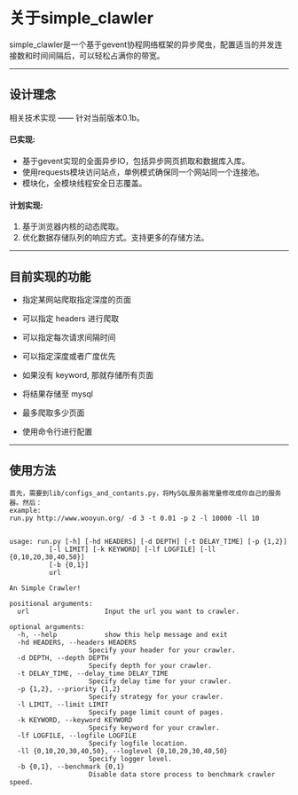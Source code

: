 # 关于simple_clawler
simple_clawler是一个基于gevent协程网络框架的异步爬虫，配置适当的并发连接数和时间间隔后，可以轻松占满你的带宽。

-----

## 设计理念
相关技术实现 —— 针对当前版本0.1b。

#### 已实现:
 - 基于gevent实现的全面异步IO，包括异步网页抓取和数据库入库。
 - 使用requests模块访问站点，单例模式确保同一个网站同一个连接池。
 - 模块化，全模块线程安全日志覆盖。
#### 计划实现:
 1. 基于浏览器内核的动态爬取。
 2. 优化数据存储队列的响应方式。支持更多的存储方法。

-----

## 目前实现的功能
 - 指定某网站爬取指定深度的页面

 - 可以指定 headers 进行爬取

 - 可以指定每次请求间隔时间

 - 可以指定深度或者广度优先

 - 如果没有 keyword, 那就存储所有页面

 - 将结果存储至 mysql

 - 最多爬取多少页面

 - 使用命令行进行配置

-----

## 使用方法
    
    首先，需要到lib/configs_and_contants.py，将MySQL服务器常量修改成你自己的服务器。然后：
    example:
    run.py http://www.wooyun.org/ -d 3 -t 0.01 -p 2 -l 10000 -ll 10
    
    
    usage: run.py [-h] [-hd HEADERS] [-d DEPTH] [-t DELAY_TIME] [-p {1,2}]
              [-l LIMIT] [-k KEYWORD] [-lf LOGFILE] [-ll {0,10,20,30,40,50}]
              [-b {0,1}]
              url

    An Simple Crawler!

    positional arguments:
      url                   Input the url you want to crawler.

    optional arguments:
      -h, --help            show this help message and exit
      -hd HEADERS, --headers HEADERS
                        Specify your header for your crawler.
      -d DEPTH, --depth DEPTH
                        Specify depth for your crawler.
      -t DELAY_TIME, --delay_time DELAY_TIME
                        Specify delay time for your crawler.
      -p {1,2}, --priority {1,2}
                        Specify strategy for your crawler.
      -l LIMIT, --limit LIMIT
                        Specify page limit count of pages.
      -k KEYWORD, --keyword KEYWORD
                        Specify keyword for your crawler.
      -lf LOGFILE, --logfile LOGFILE
                        Specify logfile location.
      -ll {0,10,20,30,40,50}, --loglevel {0,10,20,30,40,50}
                        Specify logger level.
      -b {0,1}, --benchmark {0,1}
                        Disable data store process to benchmark crawler speed.
